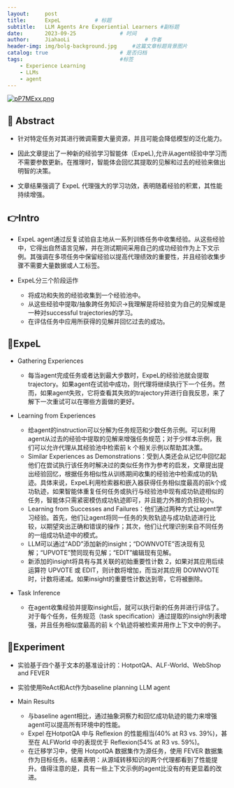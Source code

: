 ```yaml
---
layout:     post
title:      ExpeL			# 标题 
subtitle:   LLM Agents Are Experiential Learners #副标题
date:       2023-09-25 				# 时间
author:     JiahaoLi 						# 作者
header-img: img/bolg-background.jpg 	#这篇文章标题背景图片
catalog: true 						# 是否归档
tags:								#标签
    - Experience Learning
    - LLMs
    - agent
---
```


[![pP7MExx.png](https://z1.ax1x.com/2023/09/25/pP7MExx.png)](https://imgse.com/i/pP7MExx)

## 📖 Abstract

- 针对特定任务对其进行微调需要大量资源，并且可能会降低模型的泛化能力。
  
- 因此文章提出了一种新的经验学习智能体（ExpeL),允许从agent经验中学习而不需要参数更新。在推理时，智能体会回忆其提取的见解和过去的经验来做出明智的决策。

- 文章结果强调了 ExpeL 代理强大的学习功效，表明随着经验的积累，其性能持续增强。

## 👉Intro

- ExpeL agent通过反复试验自主地从一系列训练任务中收集经验。从这些经验中，它得出自然语言见解，并在测试期间采用自己的成功经验作为上下文示例。其强调在多项任务中保留经验以提高代理绩效的重要性，并且经验收集步骤不需要大量数据或人工标签。

- ExpeL分三个阶段运作
  - 将成功和失败的经验收集到一个经验池中。
  - 从这些经验中提取/抽象跨任务知识->我理解是将经验变为自己的见解或是一种对successful trajectories的学习。
  - 在评估任务中应用所获得的见解并回忆过去的成功。
 
## 🤖ExpeL

- Gathering Experiences
  - 每当agent完成任务或者达到最大步数时，ExpeL的经验池就会提取trajectory。如果agent在试验中成功，则代理将继续执行下一个任务。然而，如果agent失败，它将查看其失败的trajectory并进行自我反思，来了解下一次重试可以在哪些方面做的更好。

- Learning from Experiences
  - 给agent的instruction可以分解为任务规范和少数任务示例。可以利用agent从过去的经验中提取的见解来增强任务规范；对于少样本示例，我们可以允许代理从其经验池中检索前 k 个相关示例以帮助其决策。
  - Similar Experiences as Demonstrations：受到人类还会从记忆中回忆起他们在尝试执行该任务时解决过的类似任务作为参考的启发，文章提出提出经验回忆，根据任务相似性从训练期间收集的经验池中检索成功的轨迹。具体来说，ExpeL利用检索器和嵌入器获得任务相似度最高的前k个成功轨迹，如果智能体重复任何任务或执行与经验池中现有成功轨迹相似的任务，智能体只需紧密模仿成功轨迹即可，并且能力外推的负担较小。
  - Learning from Successes and Failures：他们通过两种方式让agent学习经验。首先，他们让agent将同一任务的失败轨迹与成功轨迹进行比较，以期望突出正确和错误的操作；其次，他们让代理识别来自不同任务的一组成功轨迹中的模式。
  - LLM可以通过“ADD”添加新的insight；“DOWNVOTE”否决现有见解；“UPVOTE”赞同现有见解；“EDIT”编辑现有见解。
  - 新添加的insight将具有与其关联的初始重要性计数 2，如果对其应用后续运算符 UPVOTE 或 EDIT，则计数将增加，而当对其应用 DOWNVOTE 时，计数将递减。如果insight的重要性计数达到零，它将被删除。
 
- Task Inference
  - 在agent收集经验并提取insight后，就可以执行新的任务并进行评估了。对于每个任务，任务规范（task specification）通过提取的insight列表增强，并且任务相似度最高的前 k 个轨迹将被检索并用作上下文中的例子。

## 🧪Experiment

- 实验基于四个基于文本的基准设计的：HotpotQA、ALF-World、WebShop and FEVER
- 实验使用ReAct和Act作为baseline planning LLM agent

- Main Results
  - 与baseline agent相比，通过抽象洞察力和回忆成功轨迹的能力来增强agent可以提高所有环境中的性能。
  - Expel 在HotpotQA 中与 Reflexion 的性能相当(40% at R3 vs. 39%)，甚至在 ALFWorld 中的表现优于 Reflexion(54% at R3 vs. 59%)。
  - 在迁移学习中，使用 HotpotQA 数据集作为源任务，使用 FEVER 数据集作为目标任务。结果表明：从源域转移知识的两个代理都看到了性能提升。值得注意的是，具有一些上下文示例的agent比没有的有更显着的改进。
